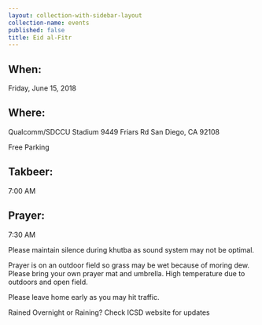 ```yaml
---
layout: collection-with-sidebar-layout
collection-name: events
published: false
title: Eid al-Fitr
---
```

## When: 	
Friday, June 15, 2018

## Where:	
Qualcomm/SDCCU Stadium
9449 Friars Rd
San Diego, CA 92108

Free Parking

## Takbeer: 
7:00 AM

## Prayer:
7:30 AM

Please maintain silence during khutba as sound system may not be optimal.

Prayer is on an outdoor field so grass may be wet because of moring dew. Please bring your own prayer mat and umbrella. High temperature due to outdoors and open field.

Please leave home early as you may hit traffic.

Rained Overnight or Raining?
Check ICSD website for updates